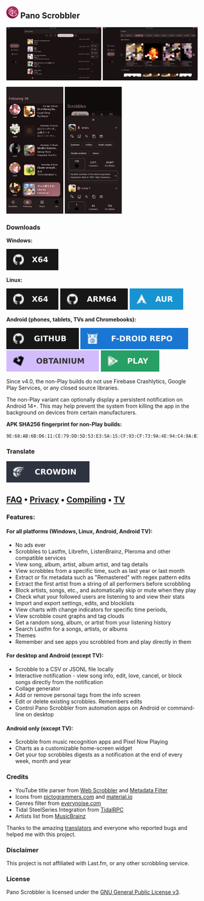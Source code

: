 ## <img src="composeApp/src/commonMain/composeResources/drawable/ic_launcher_with_bg.svg" alt="app icon" width="32"/> Pano Scrobbler

[play-store]: img/play-store.svg
[play-store-link]: https://play.google.com/store/apps/details?id=com.arn.scrobble
[obtainium]: img/obtainium.svg
[obtainium-link]: https://apps.obtainium.imranr.dev/redirect?r=obtainium://add/https://github.com/kawaiiDango/pano-scrobbler
[fdroid]: img/fdroid.svg
[fdroid-link]: https://kawaiidango.github.io/pano-scrobbler/fdroid/repo?fingerprint=9954ECAB27F9FCE8290AC75A33F3DFE9FE5F6F5B8E6F33AD7F98307AC4D487BA
[ko-fi]: img/ko-fi.svg
[ko-fi-link]: https://ko-fi.com/kawaiiDango
[crowdin]: img/crowdin.svg
[crowdin-link]: https://crowdin.com/project/pscrobbler

<img src="screenshots/scrobbles-desktop.jpg" alt="scrobbles screen" width="250"/> <img src="screenshots/charts-desktop.jpg" alt="charts screen" width="250"/>

<img src="screenshots/friends-mobile.jpg" alt="friends screen" width="150"/> <img src="screenshots/details-mobile.jpg" alt="details screen" width="150"/>

### Downloads

**Windows:**

[![github-x64](img/github-x64.svg)](https://github.com/kawaiiDango/pano-scrobbler/releases/latest/download/pano-scrobbler-windows-x64.exe)

**Linux:**

[![github-x64](img/github-x64.svg)](https://github.com/kawaiiDango/pano-scrobbler/releases/latest/download/pano-scrobbler-linux-x64.AppImage) [![github-arm64](img/github-arm64.svg)](https://github.com/kawaiiDango/pano-scrobbler/releases/latest/download/pano-scrobbler-liinux-arm64.AppImage) [![aur](img/aur.svg)](https://aur.archlinux.org/packages/pano-scrobbler-bin)

**Android (phones, tablets, TVs and Chromebooks):**

[![github](img/github.svg)](https://github.com/kawaiiDango/pano-scrobbler/releases) [![fdroid][fdroid]][fdroid-link] [![obtainium][obtainium]][obtainium-link] [![play-store][play-store]][play-store-link]

Since v4.0, the non-Play builds do not use Firebase Crashlytics, Google Play Services, or any closed source libraries.

The non-Play variant can optionally display a persistent notification on Android 14+.
This may help prevent the system from killing the app in the background on devices from certain manufacturers.

**APK SHA256 fingerprint for non-Play builds:**
```
9E:68:AB:6B:D6:11:CE:79:DD:5D:53:E3:5A:15:CF:93:CF:73:9A:4E:94:C4:9A:B1:BF:10:DD:12:65:F0:2E:6C
```

### Translate

[![translate][crowdin]][crowdin-link]

## [FAQ](faq.md) • [Privacy](privacy-policy.md) • [Compiling](instructions.md) • [TV](tv.md)

### Features:

#### For all platforms (Windows, Linux, Android, Android TV):

- No ads ever
- Scrobbles to Lastfm, Librefm, ListenBrainz, Pleroma and other compatible services
- View song, album, artist, album artist, and tag details
- View scrobbles from a specific time, such as last year or last month
- Extract or fix metadata such as "Remastered" with regex pattern edits
- Extract the first artist from a string of all performers before scrobbling
- Block artists, songs, etc., and automatically skip or mute when they play
- Check what your followed users are listening to and view their stats
- Import and export settings, edits, and blocklists
- View charts with change indicators for specific time periods,
- View scrobble count graphs and tag clouds
- Get a random song, album, or artist from your listening history
- Search Lastfm for a songs, artists, or albums
- Themes
- Remember and see apps you scrobbled from and play directly in them

#### For desktop and Android (except TV):
- Scrobble to a CSV or JSONL file locally
- Interactive notification - view song info, edit, love, cancel, or block songs directly from the
  notification
- Collage generator
- Add or remove personal tags from the info screen
- Edit or delete existing scrobbles. Remembers edits
- Control Pano Scrobbler from automation apps on Android or command-line on desktop

#### Android only (except TV):
- Scrobble from music recognition apps and Pixel Now Playing
- Charts as a customizable home-screen widget
- Get your top scrobbles digests as a notification at the end of every week, month and year

### Credits

- YouTube title parser from [Web Scrobbler](https://github.com/web-scrobbler/web-scrobbler) and [Metadata Filter](https://github.com/web-scrobbler/metadata-filter)
- Icons from [pictogrammers.com](https://pictogrammers.com) and [material.io](https://material.io)
- Genres filter from [everynoise.com](https://everynoise.com)
- Tidal SteelSeries Integration from [TidalRPC](https://github.com/BitesizedLion/TidalRPC)
- Artists list from [MusicBrainz](https://musicbrainz.org)

Thanks to the amazing [translators](composeApp/src/commonMain/composeResources/files/crowdin_members.txt) and everyone who
reported bugs and helped me with this project.

### Disclaimer

This project is not affiliated with Last.fm, or any other scrobbling service.

### License

Pano Scrobbler is licensed under the [GNU General Public License v3](http://www.gnu.org/copyleft/gpl.html).
